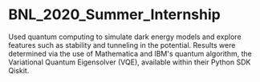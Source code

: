 # BNL_2020_Summer_Internship
Used quantum computing to simulate dark energy models and explore features such as stability and tunneling in the potential. Results were determined via the use of Mathematica and IBM's quantum algorithm, the Variational Quantum Eigensolver (VQE), available within their Python SDK Qiskit.
